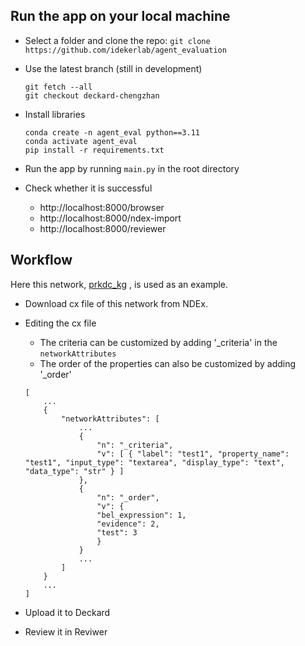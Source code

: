 ## Run the app on your local machine

- Select a folder and clone the repo: `git clone https://github.com/idekerlab/agent_evaluation`

- Use the latest branch (still in development)

  ```
  git fetch --all
  git checkout deckard-chengzhan

  ```

- Install libraries

  ```
  conda create -n agent_eval python==3.11
  conda activate agent_eval
  pip install -r requirements.txt
  ```

- Run the app by running `main.py` in the root directory
- Check whether it is successful
  - http://localhost:8000/browser
  - http://localhost:8000/ndex-import
  - http://localhost:8000/reviewer

## Workflow

Here this network, [prkdc_kg](https://www.ndexbio.org/viewer/networks/737f161f-fdf8-11ef-b81d-005056ae3c32) , is used as an example.

- Download cx file of this network from NDEx.

- Editing the cx file
  - The criteria can be customized by adding '\_criteria' in the `networkAttributes`
  - The order of the properties can also be customized by adding '\_order'
  ```
  [
      ...
      {
          "networkAttributes": [
              ...
              {
                  "n": "_criteria",
                  "v": [ { "label": "test1", "property_name": "test1", "input_type": "textarea", "display_type": "text", "data_type": "str" } ]
              },
              {
                  "n": "_order",
                  "v": {
                  "bel_expression": 1,
                  "evidence": 2,
                  "test": 3
                  }
              }
              ...
          ]
      }
      ...
  ]
  ```
- Upload it to Deckard

- Review it in Reviwer
